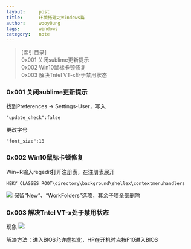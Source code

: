 ```yaml
---
layout:		post
title:		环境搭建之Windows篇
author:		wooy0ung
tags:		windows
category:  	note
---
```



>[索引目录]  
>0x001 关闭sublime更新提示  
>0x002 Win10鼠标卡顿修复  
>0x003 解决Tntel VT-x处于禁用状态  
<!-- more -->


### 0x001 关闭sublime更新提示

找到Preferences -> Settings-User，写入
```
"update_check":false
```

更改字号
```
"font_size":18
```


### 0x002 Win10鼠标卡顿修复

Win+R输入regedit打开注册表，在注册表展开
```
HEKY_CLASSES_ROOT\directory\background\shellex\contextmenuhandlers
```

![](/assets/img/note/2018-02-21-windows-environment.markdown/0x002-001.png)
保留“New”、“WorkFolders”选项，其余子项全部删除


### 0x003 解决Tntel VT-x处于禁用状态

现象
![](/assets/img/note/2018-02-21-windows-environment.markdown/0x003-001.png)

解决方法：进入BIOS允许虚拟化，HP在开机时点按F10进入BIOS